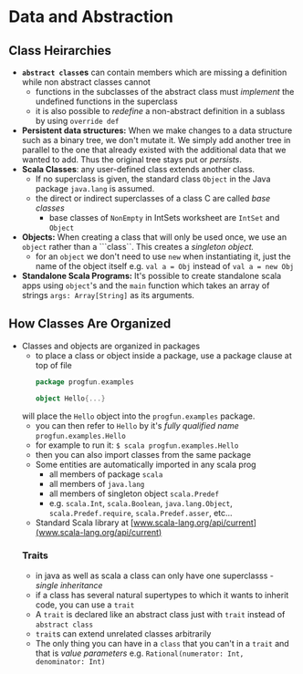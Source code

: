 # Data and Abstraction

## Class Heirarchies

+ **```abstract class```es** can contain members which are missing a definition while non abstract classes cannot
  + functions in the subclasses of the abstract class must *implement* the undefined functions in the superclass
  + it is also possible to *redefine* a non-abstract definition in a sublass by using ```override def```
+ **Persistent data structures:** When we make changes to a data structure such as a binary tree, we don't mutate it. We simply add another tree in parallel to the one that already existed with the additional data that we wanted to add. Thus the original tree stays put or *persists*.
+ **Scala Classes**: any user-defined class extends another class. 
  + If no superclass is given, the standard class ```Object``` in the Java package ```java.lang``` is assumed.
  + the direct or indirect superclasses of a class C are called *base classes*
    + base classes of ```NonEmpty``` in IntSets worksheet are ```IntSet``` and ```Object```
+ **Objects:** When creating a class that will only be used once, we use an ```object``` rather than a ```class``. This creates a *singleton object.* 
  + for an ```object``` we don't need to use ```new``` when instantiating it, just the name of the object itself e.g. ```val a = Obj``` instead of ```val a = new Obj```
+ **Standalone Scala Programs:** It's possible to create standalone scala apps using ```object```'s and the ```main``` function which takes an array of strings ```args: Array[String]``` as its arguments.

## How Classes Are Organized
+ Classes and objects are organized in packages
  + to place a class or object inside a package, use a package clause at top of file
    ```scala
    package progfun.examples
    
    object Hello{...}
    ```
  will place the ```Hello``` object into the ```progfun.examples``` package.
  + you can then refer to ```Hello``` by it's *fully qualified name* ```progfun.examples.Hello```
  + for example to run it: ```$ scala progfun.examples.Hello```
  + then you can also import classes from the same package
  + Some entities are automatically imported in any scala prog
    + all members of package ```scala```
    + all members of ```java.lang```
    + all members of singleton object ```scala.Predef```
    + e.g. ```scala.Int```, ```scala.Boolean```, ```java.lang.Object```, ```scala.Predef.require```, ```scala.Predef.asser```, etc...
  + Standard Scala library at [www.scala-lang.org/api/current](www.scala-lang.org/api/current)
  ### Traits
  + in java as well as scala a class can only have one superclasss - *single inheritance*
  + if a class has several natural supertypes to which it wants to inherit code, you can use a ```trait```
  + A ```trait``` is declared like an abstract class just with ```trait``` instead of ```abstract class```
  + ```trait```s can extend unrelated classes arbitrarily
  + The only thing you can have in a ```class``` that you can't in a ```trait``` and that is *value parameters* e.g. ```Rational(numerator: Int, denominator: Int)```
  
  
